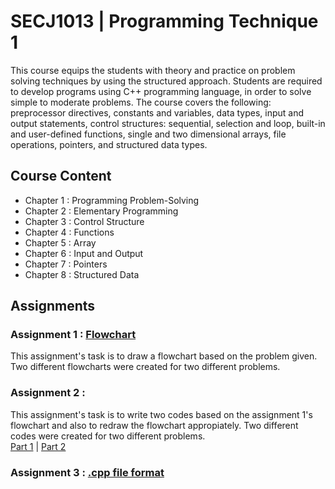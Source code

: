 # SECJ1013 | Programming Technique 1
This course equips the students with theory and practice on problem solving techniques by using the structured approach. Students are required to develop programs using C++ programming language, in order to solve simple to moderate problems. The course covers the following: preprocessor directives, constants and variables, data types, input and output statements, control structures: sequential, selection and loop, built-in and user-defined functions, single and two dimensional arrays, file operations, pointers, and structured data types.

## Course Content
* Chapter 1 : Programming Problem-Solving
* Chapter 2 : Elementary Programming
* Chapter 3 : Control Structure
* Chapter 4 : Functions
* Chapter 5 : Array
* Chapter 6 : Input and Output
* Chapter 7 : Pointers
* Chapter 8 : Structured Data

## Assignments
### Assignment 1 : [Flowchart](https://github.com/haani1224/UTM-Year-1-Semester-1/blob/main/programming-technique-1/Assignment%201%20Programming%20Technique%201.pdf)
This assignment's task is to draw a flowchart based on the problem given. Two different flowcharts were created for two different problems.

### Assignment 2 :
This assignment's task is to write two codes based on the assignment 1's flowchart and also to redraw the flowchart appropiately. Two different codes were created for two different problems.<br/>
[Part 1](https://github.com/haani1224/UTM-Year-1-Semester-1/blob/main/programming-technique-1/Assignment%202%20part%201%20Programming%20Technique%201.cpp) | [Part 2](https://github.com/haani1224/SECPH-1/blob/main/programming-technique-1/Assignment%202%20part%202%20Programming%20Technique%201.cpp)

### Assignment 3 : [.cpp file format]()
